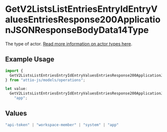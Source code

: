 # GetV2ListsListEntriesEntryIdEntryValuesEntriesResponse200ApplicationJSONResponseBodyData14Type

The type of actor. [Read more information on actor types here](/docs/actors).

## Example Usage

```typescript
import {
  GetV2ListsListEntriesEntryIdEntryValuesEntriesResponse200ApplicationJSONResponseBodyData14Type,
} from "attio-js/models/operations";

let value:
  GetV2ListsListEntriesEntryIdEntryValuesEntriesResponse200ApplicationJSONResponseBodyData14Type =
    "app";
```

## Values

```typescript
"api-token" | "workspace-member" | "system" | "app"
```